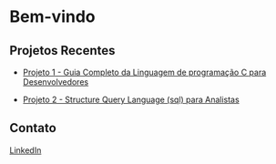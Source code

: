# Bem-vindo

<!-- Usando HTML para adicionar uma imagem 
<img src="./trix1-capa.jpg" alt="Minha Foto de Perfil">-->

## Projetos Recentes

<ul>
  <li><a href="https://github.com/HernaldoMeneses/C/blob/main/README.md">Projeto 1 - Guia Completo da Linguagem de programação C para Desenvolvedores</a></li>
  
  <p></p>
  <li><a href="">Projeto 2 - Structure Query Language (sql) para Analistas</a></li>
  
  <!--<p></p>
  <li><a href="">Projeto 3 - Guia Completo Linux com Bash Script</a></li>

  <p></p>
  <li><a href="">Projeto 4 - Estatística para Machine Learning</a></li>

  <p></p>
  <li><a href="">Projeto 5 - Matemática para Machine Learning</a></li>

  <p></p>
  <li><a href="">Projeto 6 - Learning English</a></li>

  <p></p>
  <li><a href="">Projeto 7 - Português</a></li>-->
  
</ul>

## Contato

<!-- Usando HTML para links com ícones -->
<p>
  <a href="https://www.linkedin.com/in/hernaldo-meneses-9662a9262/">LinkedIn</a>
</p>





